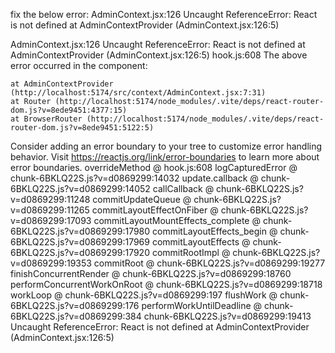 fix the below error:
AdminContext.jsx:126 Uncaught ReferenceError: React is not defined
    at AdminContextProvider (AdminContext.jsx:126:5)

AdminContext.jsx:126 Uncaught ReferenceError: React is not defined
    at AdminContextProvider (AdminContext.jsx:126:5)
hook.js:608 The above error occurred in the <AdminContextProvider> component:

    at AdminContextProvider (http://localhost:5174/src/context/AdminContext.jsx:7:31)
    at Router (http://localhost:5174/node_modules/.vite/deps/react-router-dom.js?v=8ede9451:4377:15)
    at BrowserRouter (http://localhost:5174/node_modules/.vite/deps/react-router-dom.js?v=8ede9451:5122:5)

Consider adding an error boundary to your tree to customize error handling behavior.
Visit https://reactjs.org/link/error-boundaries to learn more about error boundaries.
overrideMethod	@	hook.js:608
logCapturedError	@	chunk-6BKLQ22S.js?v=d0869299:14032
update.callback	@	chunk-6BKLQ22S.js?v=d0869299:14052
callCallback	@	chunk-6BKLQ22S.js?v=d0869299:11248
commitUpdateQueue	@	chunk-6BKLQ22S.js?v=d0869299:11265
commitLayoutEffectOnFiber	@	chunk-6BKLQ22S.js?v=d0869299:17093
commitLayoutMountEffects_complete	@	chunk-6BKLQ22S.js?v=d0869299:17980
commitLayoutEffects_begin	@	chunk-6BKLQ22S.js?v=d0869299:17969
commitLayoutEffects	@	chunk-6BKLQ22S.js?v=d0869299:17920
commitRootImpl	@	chunk-6BKLQ22S.js?v=d0869299:19353
commitRoot	@	chunk-6BKLQ22S.js?v=d0869299:19277
finishConcurrentRender	@	chunk-6BKLQ22S.js?v=d0869299:18760
performConcurrentWorkOnRoot	@	chunk-6BKLQ22S.js?v=d0869299:18718
workLoop	@	chunk-6BKLQ22S.js?v=d0869299:197
flushWork	@	chunk-6BKLQ22S.js?v=d0869299:176
performWorkUntilDeadline	@	chunk-6BKLQ22S.js?v=d0869299:384
chunk-6BKLQ22S.js?v=d0869299:19413 Uncaught ReferenceError: React is not defined
    at AdminContextProvider (AdminContext.jsx:126:5)
